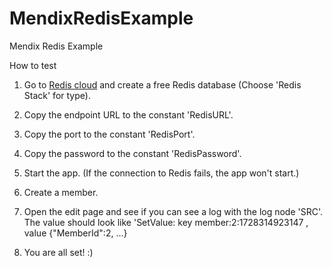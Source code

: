 # MendixRedisExample
Mendix Redis Example

How to test

1. Go to [Redis cloud](https://cloud.redis.io) and create a free Redis database (Choose 'Redis Stack' for type).

2. Copy the endpoint URL to the constant 'RedisURL'.

3. Copy the port to the constant 'RedisPort'.

4. Copy the password to the constant 'RedisPassword'.

5. Start the app. (If the connection to Redis fails, the app won't start.)

6. Create a member.

7. Open the edit page and see if you can see a log with the log node 'SRC'. The value should look like 'SetValue: key member:2:1728314923147 , value {"MemberId":2, ...}

8. You are all set! :) 

